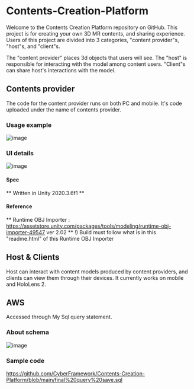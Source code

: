# Contents-Creation-Platform
Welcome to the Contents Creation Platform repository on GitHub.
This project is for creating your own 3D MR contents, and sharing experience.
Users of this project are divided into 3 categories, "content provider"s, "host"s, and "client"s.

The "content provider" places 3d objects that users will see.
The "host" is responsible for interacting with the model among content users.
"Client"s can share host's interactions with the model.


## Contents provider
The code for the content provider runs on both PC and mobile.
It's code uploaded under the name of contents provider.
### Usage example
![image](https://user-images.githubusercontent.com/69634389/145160119-24a4b44e-f350-4244-808a-64d744bafd30.png)
### UI details
![image](https://user-images.githubusercontent.com/69634389/145160621-5a64d520-5624-42fc-9ed4-315be58c4eb0.png)

#### Spec
** Written in Unity 2020.3.6f1 **
#### Reference
** Runtime OBJ Importer : https://assetstore.unity.com/packages/tools/modeling/runtime-obj-importer-49547 ver 2.02 **
!) Build must follow what is in this "readme.html" of this Runtime OBJ Importer


## Host & Clients
Host can interact with content models produced by content providers, and clients can view them through their devices.
It currently works on mobile and HoloLens 2.



## AWS
Accessed through My Sql query statement.
### About schema
![image](https://user-images.githubusercontent.com/69634389/145163042-8cc4819d-fec6-4f3e-8f64-18ca1025f343.png)
### Sample code
https://github.com/CyberFramework/Contents-Creation-Platform/blob/main/final%20query%20save.sql

